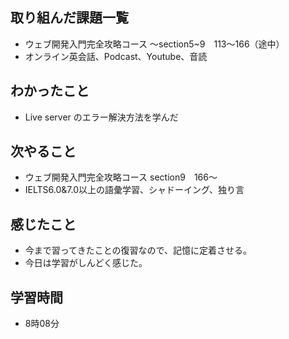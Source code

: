 ## 取り組んだ課題一覧
- ウェブ開発入門完全攻略コース 〜section5~9　113〜166（途中）
- オンライン英会話、Podcast、Youtube、音読
## わかったこと
- Live server のエラー解決方法を学んだ
## 次やること
- ウェブ開発入門完全攻略コース section9　166〜
- IELTS6.0&7.0以上の語彙学習、シャドーイング、独り言
## 感じたこと
- 今まで習ってきたことの復習なので、記憶に定着させる。
- 今日は学習がしんどく感じた。
## 学習時間
- 8時08分
